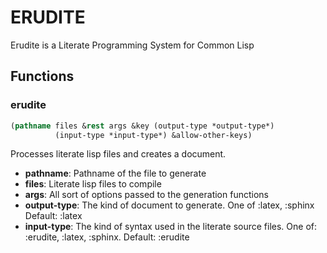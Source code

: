 # ERUDITE

Erudite is a Literate Programming System for Common Lisp

## Functions
### erudite

```lisp
(pathname files &rest args &key (output-type *output-type*)
          (input-type *input-type*) &allow-other-keys)
```

Processes literate lisp files and creates a document.

- **pathname**: Pathname of the file to generate
- **files**: Literate lisp files to compile
- **args**: All sort of options passed to the generation functions
- **output-type**: The kind of document to generate.
                   One of :latex, :sphinx
                   Default: :latex
- **input-type**:  The kind of syntax used in the literate source files.
                   One of: :erudite, :latex, :sphinx.
                   Default: :erudite